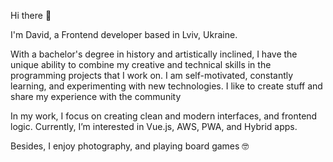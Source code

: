 Hi there 👋

I'm David, a Frontend developer based in Lviv, Ukraine.

With a bachelor's degree in history and artistically inclined, I have the unique ability to combine my creative and technical skills in the programming projects that I work on. I am self-motivated, constantly learning, and experimenting with new technologies. I like to create stuff and share my experience with the community

In my work, I focus on creating clean and modern interfaces, and frontend logic. Currently, I’m interested in Vue.js, AWS, PWA, and Hybrid apps.

Besides, I enjoy  photography, and playing board games 🤓
